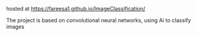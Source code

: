 hosted at https://fareesa1.github.io/ImageClassification/

The project is based on convolutional neural networks, using Ai to classify images
